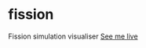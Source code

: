 # fission
Fission simulation visualiser
[See me live](https://freddywordingham.github.io/fission/ "Fission")
